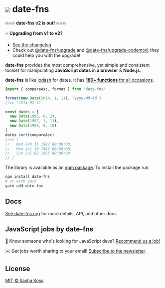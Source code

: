 # ![](https://cdn.rawgit.com/date-fns/date-fns/c5bcd92d04f14da194e6298101a6509b1c3b30f0/docs/logo.svg) date-fns

🔥🔥🔥 **date-fns v2 is out!** 🔥🔥🔥

⭐️ **Upgrading from v1 to v2?**

- [See the changelog](https://github.com/date-fns/date-fns/blob/master/CHANGELOG.md)
- Check out [@date-fns/upgrade](https://github.com/date-fns/date-fns-upgrade) and [@date-fns/upgrade-codemod](https://github.com/date-fns/date-fns-upgrade-codemod), they could help you with the upgrade!

**date-fns** provides the most comprehensive, yet simple and consistent toolset
for manipulating **JavaScript dates** in **a browser** & **Node.js**.

**date-fns** is like [lodash](https://lodash.com) for dates. It has
[**180+ functions** for all occasions](https://date-fns.org/docs/).

```js
import { compareAsc, format } from 'date-fns'

format(new Date(2014, 1, 11), 'yyyy-MM-dd')
//=> '2014-02-11'

const dates = [
  new Date(1995, 6, 2),
  new Date(1987, 1, 11),
  new Date(1989, 6, 10)
]
dates.sort(compareAsc)
//=> [
//   Wed Feb 11 1987 00:00:00,
//   Mon Jul 10 1989 00:00:00,
//   Sun Jul 02 1995 00:00:00
// ]
```

The library is available as an [npm package](https://www.npmjs.com/package/date-fns).
To install the package run:

```sh
npm install date-fns
# or with yarn
yarn add date-fns
```

## Docs

[See date-fns.org](https://date-fns.org/) for more details, API,
and other docs.

## JavaScript jobs by date-fns

👋 Know someone who's looking for JavaScript devs? [Recommend us a job!](https://jobs.date-fns.org/#recommend)

✉️ Get jobs worth sharing to your email! [Subscribe to the newsletter](https://jobs.date-fns.org).

## License

[MIT © Sasha Koss](https://kossnocorp.mit-license.org/)
